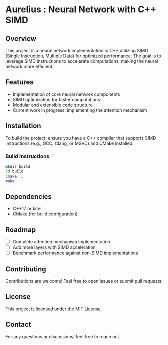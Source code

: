 # Aurelius : Neural Network with C++ SIMD

## Overview
This project is a neural network implementation in C++ utilizing SIMD (Single Instruction, Multiple Data) for optimized performance. The goal is to leverage SIMD instructions to accelerate computations, making the neural network more efficient.

## Features
- Implementation of core neural network components
- SIMD optimization for faster computations
- Modular and extensible code structure
- Current work in progress: implementing the attention mechanism

## Installation
To build the project, ensure you have a C++ compiler that supports SIMD instructions (e.g., GCC, Clang, or MSVC) and CMake installed.

### Build Instructions
```sh
mkdir build
cd build
cmake ..
make
```

## Dependencies
- C++17 or later
- CMake (for build configuration)

## Roadmap
- [ ] Complete attention mechanism implementation
- [ ] Add more layers with SIMD acceleration
- [ ] Benchmark performance against non-SIMD implementations

## Contributing
Contributions are welcome! Feel free to open issues or submit pull requests.

## License
This project is licensed under the MIT License.

## Contact
For any questions or discussions, feel free to reach out.



